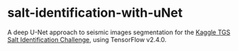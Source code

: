 # salt-identification-with-uNet
A deep U-Net approach to seismic images segmentation for the [Kaggle TGS Salt Identification Challenge](https://www.kaggle.com/c/tgs-salt-identification-challenge), using TensorFlow v2.4.0.


